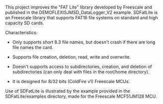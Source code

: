 This project improves the "FAT Lite" library developed by Freescale and published in the DEMOFLEXISJMSD\_DataLogger\_V2 example. SDFatLite is an Freescale library that supports FAT16 file systems on standard and high capacity SD cards.

Characteristics:

- Only supports short 8.3 file names, but doesn't crash if there are long file names the card.

- Supports file creation, deletion, read, write and overwrite.

- Doesn't supports access to subdirectories, creation, and deletion of subdirectories (can only deal with files in the root/home directory).

- It is designed for 8/32 bits (ColdFire v1) Freescale MCUs.

Use of SDFatLite is illustrated by the example provided in the SDFatLite/examples directory, made for the Freescale MCF51JM128 MCU.